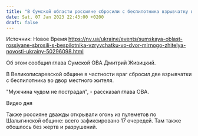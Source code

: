 ```yaml
---
title: "В Сумской области россияне сбросили с беспилотника взрывчатку во двор мирного жителя"
date: Sat, 07 Jan 2023 22:43:00 +0200
draft: false
---
```

Источник: Новое Время https://nv.ua/ukraine/events/sumskaya-oblast-rossiyane-sbrosili-s-bespilotnika-vzryvchatku-vo-dvor-mirnogo-zhitelya-novosti-ukrainy-50296098.html


Об этом сообщил глава Сумской ОВА Дмитрий Живицкий.

В Великописаревской общине в частности враг сбросил две взрывчатки с беспилотника во двор местного жителя.

"Мужчина чудом не пострадал", - рассказал глава ОВА.

 Видео дня   

Также россияне дважды открывали огонь из пулеметов по Шалыгинской общине: всего зафиксировано 17 очередей. Там также обошлось без жертв и разрушений.
